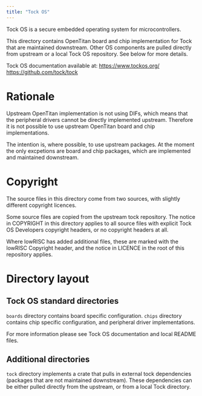 ```yaml
---
title: "Tock OS"
---
```


Tock OS is a secure embedded operating system for microcontrollers.

This directory contains OpenTitan board and chip implementation for Tock that
are maintained downstream. Other OS components are pulled directly from
upstream or a local Tock OS repository. See below for more details.

Tock OS documentation available at:
https://www.tockos.org/
https://github.com/tock/tock

# Rationale

Upstream OpenTitan implementation is not using DIFs, which means that the
peripheral drivers cannot be directly implemented upstream. Therefore it is not
possible to use upstream OpenTitan board and chip implementations.

The intention is, where possible, to use upstream packages. At the moment the
only excpetions are board and chip packages, which are implemented and
maintained downstream.

# Copyright

The source files in this directory come from two sources, with slightly
different copyright licences.

Some source files are copied from the upstream tock repository. The notice in
COPYRIGHT in this directory applies to all source files with explicit Tock OS
Developers copyright headers, or no copyright headers at all.

Where lowRISC has added additional files, these are marked with the lowRISC
Copyright header, and the notice in LICENCE in the root of this repository
applies.

# Directory layout

## Tock OS standard directories

`boards` directory contains board specific configuration.
`chips` directory contains chip specific configuration, and peripheral driver
implementations.

For more information please see Tock OS documentation and local README files.

## Additional directories

`tock` directory implements a crate that pulls in external tock dependencies
(packages that are not maintained downstream). These dependencies can be either
pulled directly from the upstream, or from a local Tock directory.
